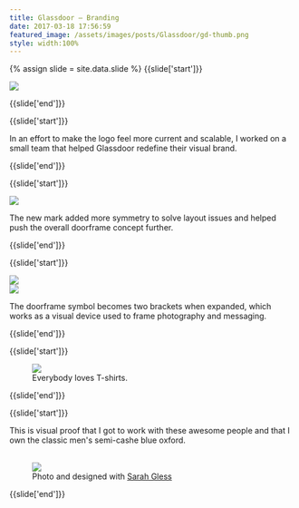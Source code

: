 ```yaml
---
title: Glassdoor — Branding
date: 2017-03-18 17:56:59
featured_image: /assets/images/posts/Glassdoor/gd-thumb.png
style: width:100%
---
```

{% assign slide = site.data.slide %}
{{slide['start']}}

<div><img class='full-width' src='{{ site.url }}/assets/images/posts/Glassdoor/gd-1.png' srcset='{{ site.url }}/assets/images/posts/Glassdoor/gd-1.png 1024w, {{ site.url }}/assets/images/posts/Glassdoor/gd-1@2x.png 2048w'></div>

{{slide['end']}}

{{slide['start']}}

In an effort to make the logo feel more current and scalable, I worked on a small team that helped Glassdoor redefine their visual brand.

{{slide['end']}}

{{slide['start']}}

<div><img src='{{ site.url }}/assets/images/posts/Glassdoor/gd-2.png' srcset='{{ site.url }}/assets/images/posts/Glassdoor/gd-2.png 615w, {{ site.url }}/assets/images/posts/Glassdoor/gd-2@2x.png 1230w, {{ site.url }}/assets/images/posts/Glassdoor/gd-2@3x.png 1845w'></div>

The new mark added more symmetry to solve layout issues and helped push the overall doorframe concept further.

{{slide['end']}}

{{slide['start']}}

<div class='row'>

<div><img src='{{ site.url }}/assets/images/posts/Glassdoor/gd-3.png' srcset='{{ site.url }}/assets/images/posts/Glassdoor/gd-3.png 554w, {{ site.url }}/assets/images/posts/Glassdoor/gd-3@2x.png 1108w, {{ site.url }}/assets/images/posts/Glassdoor/gd-3@3x.png 1662w'></div>

<div><img src='{{ site.url }}/assets/images/posts/Glassdoor/gd-4.png' srcset='{{ site.url }}/assets/images/posts/Glassdoor/gd-4.png 234w, {{ site.url }}/assets/images/posts/Glassdoor/gd-4@2x.png 468w, {{ site.url }}/assets/images/posts/Glassdoor/gd-4@3x.png 702w'></div>

</div>

The doorframe symbol becomes two brackets when expanded, which works as a visual device used to frame photography and messaging.

{{slide['end']}}

{{slide['start']}}

<figure>

<div><img src='{{ site.url }}/assets/images/posts/Glassdoor/gd-5.png' srcset='{{ site.url }}/assets/images/posts/Glassdoor/gd-5.png 794w, {{ site.url }}/assets/images/posts/Glassdoor/gd-5@2x.png 1588w, {{ site.url }}/assets/images/posts/Glassdoor/gd-5@3x.png 2382w'></div>

<figcaption>Everybody loves T-shirts.</figcaption>

</figure>

{{slide['end']}}

{{slide['start']}}

This is visual proof that I got to work with these awesome people and that I own the classic men's semi-cashe blue oxford.  
&nbsp;

<figure>

<div><img src='{{ site.url }}/assets/images/posts/Glassdoor/gd-6.png' srcset='{{ site.url }}/assets/images/posts/Glassdoor/gd-6.png 634w, {{ site.url }}/assets/images/posts/Glassdoor/gd-6@2x.png 1268w, {{ site.url }}/assets/images/posts/Glassdoor/gd-6@3x.png 1902w'></div>

<figcaption>Photo and designed with <a href='https://sarahgless.com/'>Sarah Gless</a></figcaption>

</figure>

{{slide['end']}}